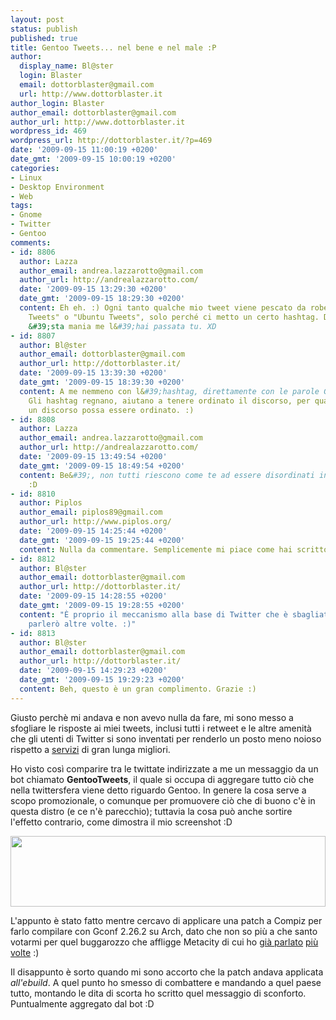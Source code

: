 ```yaml
---
layout: post
status: publish
published: true
title: Gentoo Tweets... nel bene e nel male :P
author:
  display_name: Bl@ster
  login: Blaster
  email: dottorblaster@gmail.com
  url: http://www.dottorblaster.it
author_login: Blaster
author_email: dottorblaster@gmail.com
author_url: http://www.dottorblaster.it
wordpress_id: 469
wordpress_url: http://dottorblaster.it/?p=469
date: '2009-09-15 11:00:19 +0200'
date_gmt: '2009-09-15 10:00:19 +0200'
categories:
- Linux
- Desktop Environment
- Web
tags:
- Gnome
- Twitter
- Gentoo
comments:
- id: 8806
  author: Lazza
  author_email: andrea.lazzarotto@gmail.com
  author_url: http://andrealazzarotto.com/
  date: '2009-09-15 13:29:30 +0200'
  date_gmt: '2009-09-15 18:29:30 +0200'
  content: Eh eh. :) Ogni tanto qualche mio tweet viene pescato da robe tipo "Linux
    Tweets" o "Ubuntu Tweets", solo perché ci metto un certo hashtag. D&#39;altronde
    &#39;sta mania me l&#39;hai passata tu. XD
- id: 8807
  author: Bl@ster
  author_email: dottorblaster@gmail.com
  author_url: http://dottorblaster.it/
  date: '2009-09-15 13:39:30 +0200'
  date_gmt: '2009-09-15 18:39:30 +0200'
  content: A me nemmeno con l&#39;hashtag, direttamente con le parole Gentoo e Portage.
    Gli hashtag regnano, aiutano a tenere ordinato il discorso, per quanto su Twitter
    un discorso possa essere ordinato. :)
- id: 8808
  author: Lazza
  author_email: andrea.lazzarotto@gmail.com
  author_url: http://andrealazzarotto.com/
  date: '2009-09-15 13:49:54 +0200'
  date_gmt: '2009-09-15 18:49:54 +0200'
  content: Be&#39;, non tutti riescono come te ad essere disordinati in 160 caratteri.
    :D
- id: 8810
  author: Piplos
  author_email: piplos89@gmail.com
  author_url: http://www.piplos.org/
  date: '2009-09-15 14:25:44 +0200'
  date_gmt: '2009-09-15 19:25:44 +0200'
  content: Nulla da commentare. Semplicemente mi piace come hai scritto il post. :D
- id: 8812
  author: Bl@ster
  author_email: dottorblaster@gmail.com
  author_url: http://dottorblaster.it/
  date: '2009-09-15 14:28:55 +0200'
  date_gmt: '2009-09-15 19:28:55 +0200'
  content: "È proprio il meccanismo alla base di Twitter che è sbagliato. Ma di questo
    parlerò altre volte. :)"
- id: 8813
  author: Bl@ster
  author_email: dottorblaster@gmail.com
  author_url: http://dottorblaster.it/
  date: '2009-09-15 14:29:23 +0200'
  date_gmt: '2009-09-15 19:29:23 +0200'
  content: Beh, questo è un gran complimento. Grazie :)
---
```

<p>Giusto perchè mi andava e non avevo nulla da fare, mi sono messo a sfogliare le risposte ai miei tweets, inclusi tutti i retweet e le altre amenità che gli utenti di Twitter si sono inventati per renderlo un posto meno noioso rispetto a <a href="http://meemi.com/">servizi</a> di gran lunga migliori.</p>
<p>Ho visto così comparire tra le twittate indirizzate a me un messaggio da un bot chiamato <strong>GentooTweets</strong>, il quale si occupa di aggregare tutto ciò che nella twittersfera viene detto riguardo Gentoo. In genere la cosa serve a scopo promozionale, o comunque per promuovere ciò che di buono c'è in questa distro (e ce n'è parecchio); tuttavia la cosa può anche sortire l'effetto contrario, come dimostra il mio screenshot :D</p>
<p style="text-align: center;"><img class="alignnone" src="http://i28.tinypic.com/2rrtrt0.jpg" alt="" width="504" height="113" /></p>
<p style="text-align: left;">L'appunto è stato fatto mentre cercavo di applicare una patch a Compiz per farlo compilare con Gconf 2.26.2 su Arch, dato che non so più a che santo votarmi per quel buggarozzo che affligge Metacity di cui ho <a href="http://dottorblaster.it/2009/09/i-like-the-way-you-update-it/">già parlato</a> <a href="http://dottorblaster.it/2009/09/gnome-2-28-ridammi-il-mio-touchpad/">più volte</a> :)</p>
<p style="text-align: left;">Il disappunto è sorto quando mi sono accorto che la patch andava applicata <em>all'ebuild</em>. A quel punto ho smesso di combattere e mandando a quel paese tutto, montando le dita di scorta ho scritto quel messaggio di sconforto. Puntualmente aggregato dal bot :D</p>
